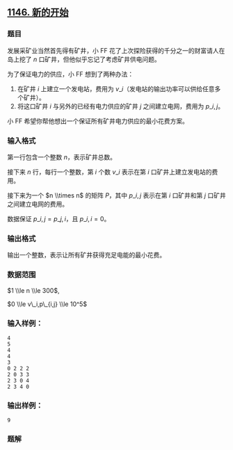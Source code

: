 ## [1146\. 新的开始](https://www.acwing.com/problem/content/1148/)

### 题目

发展采矿业当然首先得有矿井，小 FF 花了上次探险获得的千分之一的财富请人在岛上挖了 $n$ 口矿井，但他似乎忘记了考虑矿井供电问题。

为了保证电力的供应，小 FF 想到了两种办法：

1. 在矿井 $i$ 上建立一个发电站，费用为 $v\_i$（发电站的输出功率可以供给任意多个矿井）。
2. 将这口矿井 $i$ 与另外的已经有电力供应的矿井 $j$ 之间建立电网，费用为 $p\_{i,j}$。

小 FF 希望你帮他想出一个保证所有矿井电力供应的最小花费方案。

### 输入格式

第一行包含一个整数 $n$，表示矿井总数。

接下来 $n$ 行，每行一个整数，第 $i$ 个数 $v\_i$ 表示在第 $i$ 口矿井上建立发电站的费用。

接下来为一个 $n \\times n$ 的矩阵 $P$，其中 $p\_{i,j}$ 表示在第 $i$ 口矿井和第 $j$ 口矿井之间建立电网的费用。

数据保证 $p\_{i,j} = p\_{j,i}$，且 $p\_{i,i} = 0$。

### 输出格式

输出一个整数，表示让所有矿井获得充足电能的最小花费。

### 数据范围

$1 \\le n \\le 300$,

$0 \\le v\_i,p\_{i,j} \\le 10^5$

### 输入样例：

```
4
5
4
4
3
0 2 2 2
2 0 3 3
2 3 0 4
2 3 4 0
```

### 输出样例：

```
9
```

### 题解

